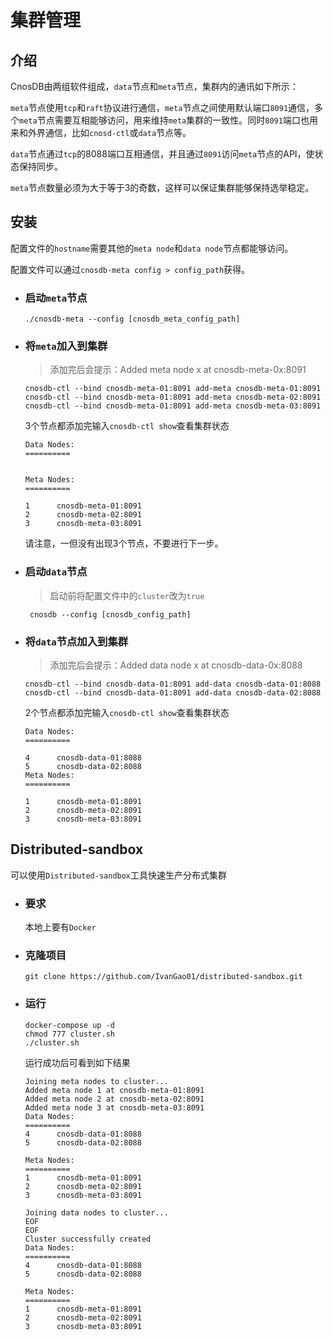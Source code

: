 # 集群管理

## 介绍

CnosDB由两组软件组成，`data`节点和`meta`节点，集群内的通讯如下所示：

`meta`节点使用`tcp`和`raft`协议进行通信，`meta`节点之间使用默认端口`8091`通信，多个`meta`节点需要互相能够访问，用来维持`meta`集群的一致性。同时`8091`端口也用来和外界通信，比如`cnosd-ctl`或`data`节点等。

`data`节点通过`tcp`的8088端口互相通信，并且通过`8091`访问`meta`节点的API，使状态保持同步。

`meta`节点数量必须为大于等于3的奇数，这样可以保证集群能够保持选举稳定。

## 安装

配置文件的`hostname`需要其他的`meta node`和`data node`节点都能够访问。

配置文件可以通过`cnosdb-meta config > config_path`获得。

- ### 启动`meta`节点

    ```
    ./cnosdb-meta --config [cnosdb_meta_config_path]
    ```

- ### 将`meta`加入到集群

    > 添加完后会提示：Added meta node x at cnosdb-meta-0x:8091
    
    ```
    cnosdb-ctl --bind cnosdb-meta-01:8091 add-meta cnosdb-meta-01:8091
    cnosdb-ctl --bind cnosdb-meta-01:8091 add-meta cnosdb-meta-02:8091
    cnosdb-ctl --bind cnosdb-meta-01:8091 add-meta cnosdb-meta-03:8091
    ```
    
    3个节点都添加完输入`cnosdb-ctl show`查看集群状态
    
    ```
    Data Nodes:
    ==========
    
    
    Meta Nodes:
    ==========
    
    1      cnosdb-meta-01:8091
    2      cnosdb-meta-02:8091
    3      cnosdb-meta-03:8091
    ```
    
    请注意，一但没有出现3个节点，不要进行下一步。

- ### 启动`data`节点

    > 启动前将配置文件中的`cluster`改为`true`
    
    ```
     cnosdb --config [cnosdb_config_path]
    ```

- ### 将`data`节点加入到集群
    
    > 添加完后会提示：Added data node x at cnosdb-data-0x:8088
    
    ```
    cnosdb-ctl --bind cnosdb-data-01:8091 add-data cnosdb-data-01:8088
    cnosdb-ctl --bind cnosdb-data-01:8091 add-data cnosdb-data-02:8088
    ```
    
    2个节点都添加完输入`cnosdb-ctl show`查看集群状态
    
    ```
    Data Nodes:
    ==========
    
    4      cnosdb-data-01:8088
    5      cnosdb-data-02:8088
    Meta Nodes:
    ==========
    
    1      cnosdb-meta-01:8091
    2      cnosdb-meta-02:8091
    3      cnosdb-meta-03:8091
    ```
## Distributed-sandbox

可以使用`Distributed-sandbox`工具快速生产分布式集群

- ### 要求

  本地上要有`Docker`


- ### 克隆项目

    ```
    git clone https://github.com/IvanGao01/distributed-sandbox.git
    ```
- ### 运行

    ```
    docker-compose up -d
    chmod 777 cluster.sh
    ./cluster.sh
    ```
    
    运行成功后可看到如下结果
    
    ```
    Joining meta nodes to cluster...
    Added meta node 1 at cnosdb-meta-01:8091
    Added meta node 2 at cnosdb-meta-02:8091
    Added meta node 3 at cnosdb-meta-03:8091
    Data Nodes:
    ==========
    4      cnosdb-data-01:8088
    5      cnosdb-data-02:8088
    
    Meta Nodes:
    ==========
    1      cnosdb-meta-01:8091
    2      cnosdb-meta-02:8091
    3      cnosdb-meta-03:8091
    
    Joining data nodes to cluster...
    EOF
    EOF
    Cluster successfully created
    Data Nodes:
    ==========
    4      cnosdb-data-01:8088
    5      cnosdb-data-02:8088
    
    Meta Nodes:
    ==========
    1      cnosdb-meta-01:8091
    2      cnosdb-meta-02:8091
    3      cnosdb-meta-03:8091
    ```
